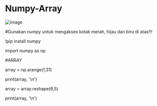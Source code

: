 # Numpy-Array
![image](https://user-images.githubusercontent.com/57548759/135990159-b4c874ce-de38-4081-8781-5c6217af73c8.png)

#Gunakan numpy untuk mengakses kotak merah, hijau dan biru di atas!!!

   !pip install numpy
   
   import numpy as np
   
   #ARRAY
   
   array = np.arange(1,31)
  
   print(array, '\n')
   
   array = array.reshape(6,5)
   
   print(array, '\n')

